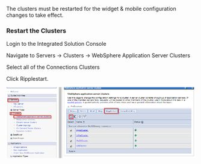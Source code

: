 The clusters must be restarted for the widget & mobile configuration changes to take effect.

### Restart the Clusters

Login to the Integrated Solution Console

Navigate to Servers → Clusters → WebSphere Application Server Clusters

Select all of the Connections Clusters

Click Ripplestart.

![console](console.png)
